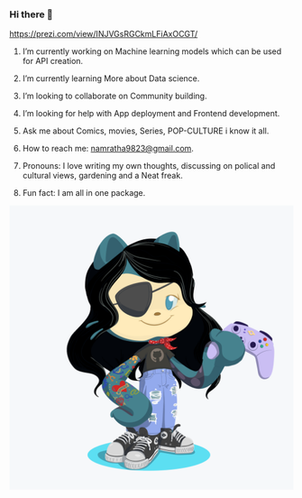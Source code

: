 ### Hi there 👋

https://prezi.com/view/INJVGsRGCkmLFiAxOCGT/

 1) I’m currently working on Machine learning models which can be used for API creation. 
 
 2) I’m currently learning More about Data science.
 
 3) I’m looking to collaborate on Community building.
 
 4) I’m looking for help with App deployment and Frontend development.
 
 5) Ask me about Comics, movies, Series, POP-CULTURE i know it all.
 
 6) How to reach me: namratha9823@gmail.com.
 
 7) Pronouns: I love writing my own thoughts, discussing on polical and cultural views, gardening and a Neat freak.
 
 8) Fun fact: I am  all in one package.
 
 
 
![Octocat](octocat-small.png)

<!--
**Namrathalb/Namrathalb** is a ✨ _special_ ✨ repository because its `README.md` (this file) appears on your GitHub profile.


Here are some ideas to get you started:



-->
